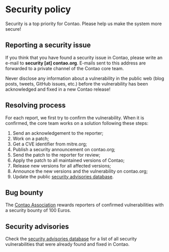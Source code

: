 # Security policy

Security is a top priority for Contao. Please help us make the system more
secure!

## Reporting a security issue

If you think that you have found a security issue in Contao, please write an
e-mail to **security [at] contao.org**. E-mails sent to this address are
forwarded to a private channel of the Contao core team.

Never disclose any information about a vulnerability in the public web (blog
posts, tweets, GitHub issues, etc.) before the vulnerability has been
acknowledged and fixed in a new Contao release!

## Resolving process

For each report, we first try to confirm the vulnerability. When it is
confirmed, the core team works on a solution following these steps:

1. Send an acknowledgement to the reporter;
2. Work on a patch;
3. Get a CVE identifier from mitre.org;
4. Publish a security announcement on contao.org;
5. Send the patch to the reporter for review;
6. Apply the patch to all maintained versions of Contao;
7. Release new versions for all affected versions;
8. Announce the new versions and the vulnerability on contao.org;
9. Update the public [security advisories database][1].

## Bug bounty

The [Contao Association][2] rewards reporters of confirmed vulnerabilities with
a security bounty of 100 Euros.

## Security advisories

Check the [security advisories database][3] for a list of all security
vulnerabilities that were already found and fixed in Contao.

[1]: https://github.com/FriendsOfPHP/security-advisories
[2]: https://association.contao.org
[3]: https://contao.org/en/security-advisories.html
